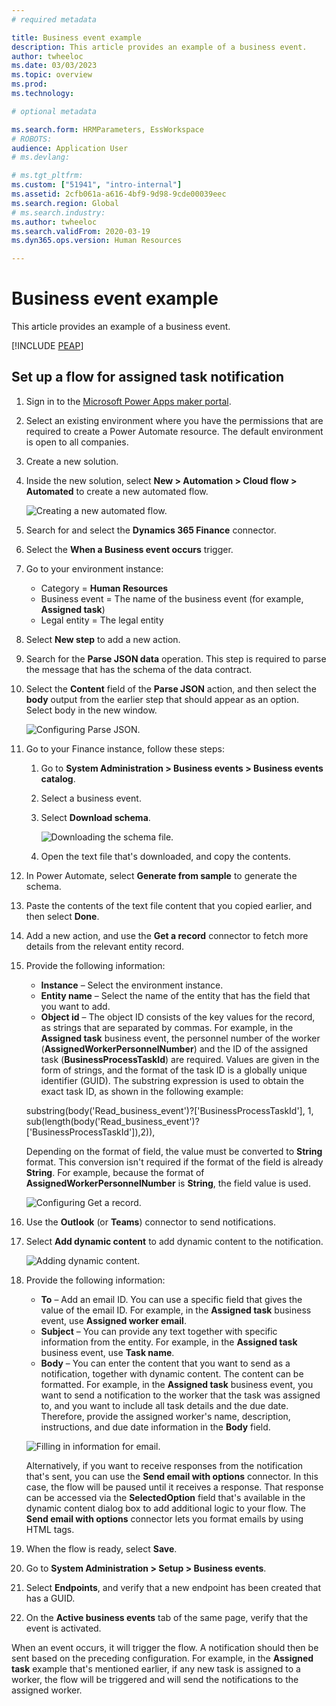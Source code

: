 ```yaml
---
# required metadata

title: Business event example
description: This article provides an example of a business event.
author: twheeloc
ms.date: 03/03/2023
ms.topic: overview
ms.prod: 
ms.technology: 

# optional metadata

ms.search.form: HRMParameters, EssWorkspace
# ROBOTS: 
audience: Application User
# ms.devlang: 

# ms.tgt_pltfrm: 
ms.custom: ["51941", "intro-internal"]
ms.assetid: 2cfb061a-a616-4bf9-9d98-9cde00039eec
ms.search.region: Global
# ms.search.industry: 
ms.author: twheeloc
ms.search.validFrom: 2020-03-19
ms.dyn365.ops.version: Human Resources

---
```


# Business event example

This article provides an example of a business event.

[!INCLUDE [PEAP](../includes/peap-2.md)]

## Set up a flow for assigned task notification

1. Sign in to the [Microsoft Power Apps maker portal](https://make.powerapps.com/).
2. Select an existing environment where you have the permissions that are required to create a Power Automate resource. The default environment is open to all companies.
3. Create a new solution.
4. Inside the new solution, select **New \> Automation \> Cloud flow \> Automated** to create a new automated flow.

    ![Creating a new automated flow.](./media/Solution1.png)

5. Search for and select the **Dynamics 365 Finance** connector.
6. Select the **When a Business event occurs** trigger.

7. Go to your environment instance:

    - Category = **Human Resources**
    - Business event = The name of the business event (for example, **Assigned task**)
    - Legal entity = The legal entity

8. Select **New step** to add a new action.
9. Search for the **Parse JSON data** operation. This step is required to parse the message that has the schema of the data contract.
10. Select the **Content** field of the **Parse JSON** action, and then select the **body** output from the earlier step that should appear as an option. Select body in the new window.

    ![Configuring Parse JSON.](./media/Select-option2.png)

11. Go to your Finance instance, follow these steps:

    1. Go to **System Administration \> Business events \> Business events catalog**.
    2. Select a business event.
    3. Select **Download schema**.

        ![Downloading the schema file.](./media/Downschema3.png)

    4. Open the text file that's downloaded, and copy the contents.

8. In Power Automate, select **Generate from sample** to generate the schema.
9. Paste the contents of the text file content that you copied earlier, and then select **Done**.
10. Add a new action, and use the **Get a record** connector to fetch more details from the relevant entity record.
11. Provide the following information:

    - **Instance** – Select the environment instance.
    - **Entity name** – Select the name of the entity that has the field that you want to add.
    - **Object id** – The object ID consists of the key values for the record, as strings that are separated by commas. For example, in the **Assigned task** business event, the personnel number of the worker (**AssignedWorkerPersonnelNumber**) and the ID of the assigned task (**BusinessProcessTaskId**) are required. Values are given in the form of strings, and the format of the task ID is a globally unique identifier (GUID). The substring expression is used to obtain the exact task ID, as shown in the following example: 

    substring(body('Read_business_event')?['BusinessProcessTaskId'], 1, sub(length(body('Read_business_event')?['BusinessProcessTaskId']),2)),

    Depending on the format of field, the value must be converted to **String** format. This conversion isn't required if the format of the field is already **String**. For example, because the format of **AssignedWorkerPersonnelNumber** is **String**, the field value is used.

    ![Configuring Get a record.](./media/get-record4.png)

12. Use the **Outlook** (or **Teams**) connector to send notifications.
13. Select **Add dynamic content** to add dynamic content to the notification.

    ![Adding dynamic content.](./media/Send-email5.png)

14. Provide the following information:

    - **To** – Add an email ID. You can use a specific field that gives the value of the email ID. For example, in the **Assigned task** business event, use **Assigned worker email**.
    - **Subject** – You can provide any text together with specific information from the entity. For example, in the **Assigned task** business event, use **Task name**.
    - **Body** – You can enter the content that you want to send as a notification, together with dynamic content. The content can be formatted. For example, in the **Assigned task** business event, you want to send a notification to the worker that the task was assigned to, and you want to include all task details and the due date. Therefore, provide the assigned worker's name, description, instructions, and due date information in the **Body** field.

    ![Filling in information for email.](./media/Send-notification6.png)

    Alternatively, if you want to receive responses from the notification that's sent, you can use the **Send email with options** connector. In this case, the flow will be paused until it receives a response. That response can be accessed via the **SelectedOption** field that's available in the dynamic content dialog box to add additional logic to your flow. The **Send email with options** connector lets you format emails by using HTML tags.

15. When the flow is ready, select **Save**.
16. Go to **System Administration \> Setup \> Business events**.
17. Select **Endpoints**, and verify that a new endpoint has been created that has a GUID.
18. On the **Active business events** tab of the same page, verify that the event is activated.

When an event occurs, it will trigger the flow. A notification should then be sent based on the preceding configuration. For example, in the **Assigned task** example that's mentioned earlier, if any new task is assigned to a worker, the flow will be triggered and will send the notifications to the assigned worker.
